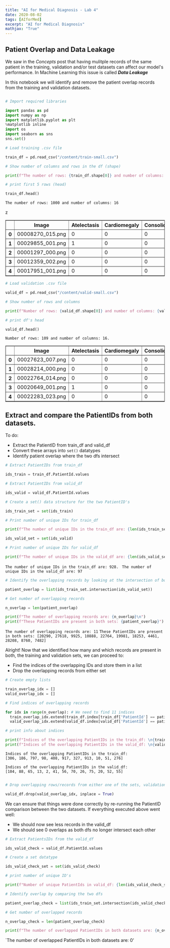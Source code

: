 ```yaml
---
title: "AI for Medical Diagnosis - Lab 4"
date: 2020-08-02
tags: [AIforMed]
excerpt: "AI for Medical Diagnosis"
mathjax: "True"
---
```


## Patient Overlap and Data Leakage

We saw in the *Concepts* post that having mulitple records of the same patient in the training, validation and/or test  datasets can affect our model's performance. In Machine Learning this issue is called ***Data Leakage***

In this notebook we will identify and remove the patient overlap records from the training and validation datasets. 

```python

# Import required libraries

import pandas as pd
import numpy as np
import matplotlib.pyplot as plt
%matplotlib inline
import os
import seaborn as sns
sns.set()

# Load training .csv file

train_df = pd.read_csv("/content/train-small.csv")

# Show number of columns and rows in the df (shape)

print(f"The number of rows: {train_df.shape[0]} and number of columns: {train_df.shape[1]}\n")

# print first 5 rows (head)

train_df.head()

```
`The number of rows: 1000 and number of columns: 16`

z<table border="1" class="dataframe">
  <thead>
    <tr>
      <th></th>
      <th>Image</th>
      <th>Atelectasis</th>
      <th>Cardiomegaly</th>
      <th>Consolidation</th>
      <th>Edema</th>
      <th>Effusion</th>
      <th>Emphysema</th>
      <th>Fibrosis</th>
      <th>Hernia</th>
      <th>Infiltration</th>
      <th>Mass</th>
      <th>Nodule</th>
      <th>PatientId</th>
      <th>Pleural_Thickening</th>
      <th>Pneumonia</th>
      <th>Pneumothorax</th>
    </tr>
  </thead>
  <tbody>
    <tr>
      <th>0</th>
      <td>00008270_015.png</td>
      <td>0</td>
      <td>0</td>
      <td>0</td>
      <td>0</td>
      <td>0</td>
      <td>0</td>
      <td>0</td>
      <td>0</td>
      <td>0</td>
      <td>0</td>
      <td>0</td>
      <td>8270</td>
      <td>0</td>
      <td>0</td>
      <td>0</td>
    </tr>
    <tr>
      <th>1</th>
      <td>00029855_001.png</td>
      <td>1</td>
      <td>0</td>
      <td>0</td>
      <td>0</td>
      <td>1</td>
      <td>0</td>
      <td>0</td>
      <td>0</td>
      <td>1</td>
      <td>0</td>
      <td>0</td>
      <td>29855</td>
      <td>0</td>
      <td>0</td>
      <td>0</td>
    </tr>
    <tr>
      <th>2</th>
      <td>00001297_000.png</td>
      <td>0</td>
      <td>0</td>
      <td>0</td>
      <td>0</td>
      <td>0</td>
      <td>0</td>
      <td>0</td>
      <td>0</td>
      <td>0</td>
      <td>0</td>
      <td>0</td>
      <td>1297</td>
      <td>1</td>
      <td>0</td>
      <td>0</td>
    </tr>
    <tr>
      <th>3</th>
      <td>00012359_002.png</td>
      <td>0</td>
      <td>0</td>
      <td>0</td>
      <td>0</td>
      <td>0</td>
      <td>0</td>
      <td>0</td>
      <td>0</td>
      <td>0</td>
      <td>0</td>
      <td>0</td>
      <td>12359</td>
      <td>0</td>
      <td>0</td>
      <td>0</td>
    </tr>
    <tr>
      <th>4</th>
      <td>00017951_001.png</td>
      <td>0</td>
      <td>0</td>
      <td>0</td>
      <td>0</td>
      <td>0</td>
      <td>0</td>
      <td>0</td>
      <td>0</td>
      <td>1</td>
      <td>0</td>
      <td>0</td>
      <td>17951</td>
      <td>0</td>
      <td>0</td>
      <td>0</td>
    </tr>
  </tbody>
</table>

```python
# Load validation .csv file

valid_df = pd.read_csv("/content/valid-small.csv")

# Show number of rows and columns

print(f"Number of rows: {valid_df.shape[0]} and number of columns: {valid_df.shape[1]}. \n")

# print df's head

valid_df.head()
```
`Number of rows: 109 and number of columns: 16. `

<table border="1" class="dataframe">
  <thead>
    <tr>
      <th></th>
      <th>Image</th>
      <th>Atelectasis</th>
      <th>Cardiomegaly</th>
      <th>Consolidation</th>
      <th>Edema</th>
      <th>Effusion</th>
      <th>Emphysema</th>
      <th>Fibrosis</th>
      <th>Hernia</th>
      <th>Infiltration</th>
      <th>Mass</th>
      <th>Nodule</th>
      <th>PatientId</th>
      <th>Pleural_Thickening</th>
      <th>Pneumonia</th>
      <th>Pneumothorax</th>
    </tr>
  </thead>
  <tbody>
    <tr>
      <th>0</th>
      <td>00027623_007.png</td>
      <td>0</td>
      <td>0</td>
      <td>0</td>
      <td>1</td>
      <td>1</td>
      <td>0</td>
      <td>0</td>
      <td>0</td>
      <td>0</td>
      <td>0</td>
      <td>0</td>
      <td>27623</td>
      <td>0</td>
      <td>0</td>
      <td>0</td>
    </tr>
    <tr>
      <th>1</th>
      <td>00028214_000.png</td>
      <td>0</td>
      <td>0</td>
      <td>0</td>
      <td>0</td>
      <td>0</td>
      <td>0</td>
      <td>0</td>
      <td>0</td>
      <td>0</td>
      <td>0</td>
      <td>0</td>
      <td>28214</td>
      <td>0</td>
      <td>0</td>
      <td>0</td>
    </tr>
    <tr>
      <th>2</th>
      <td>00022764_014.png</td>
      <td>0</td>
      <td>0</td>
      <td>0</td>
      <td>0</td>
      <td>0</td>
      <td>0</td>
      <td>0</td>
      <td>0</td>
      <td>0</td>
      <td>0</td>
      <td>0</td>
      <td>22764</td>
      <td>0</td>
      <td>0</td>
      <td>0</td>
    </tr>
    <tr>
      <th>3</th>
      <td>00020649_001.png</td>
      <td>1</td>
      <td>0</td>
      <td>0</td>
      <td>0</td>
      <td>1</td>
      <td>0</td>
      <td>0</td>
      <td>0</td>
      <td>0</td>
      <td>0</td>
      <td>0</td>
      <td>20649</td>
      <td>0</td>
      <td>0</td>
      <td>0</td>
    </tr>
    <tr>
      <th>4</th>
      <td>00022283_023.png</td>
      <td>0</td>
      <td>0</td>
      <td>0</td>
      <td>0</td>
      <td>0</td>
      <td>0</td>
      <td>0</td>
      <td>0</td>
      <td>0</td>
      <td>0</td>
      <td>0</td>
      <td>22283</td>
      <td>0</td>
      <td>0</td>
      <td>0</td>
    </tr>
  </tbody>
</table>

## Extract and compare the PatientIDs from both datasets. 

To do: 

*   Extract the PatientID from train_df and valid_df
*   Convert these arrays into ```set()``` datatypes
*   Identify patient overlap where the two dfs intersect

```python
# Extract PatientIDs from train_df

ids_train = train_df.PatientId.values

# Extract PatientIDs from valid_df

ids_valid = valid_df.PatientId.values
```
```python
# Create a set() data structure for the two PatientID's

ids_train_set = set(ids_train)

# Print number of unique IDs for train_df

print(f"The number of unique IDs in the train_df are: {len(ids_train_set)}. \n")

ids_valid_set = set(ids_valid)

# Print number of unique IDs for valid_df

print(f"The number of unique IDs in the valid_df are: {len(ids_valid_set)}")
```
`The number of unique IDs in the train_df are: 928. `
`The number of unique IDs in the valid_df are: 97`

```python
# Identify the overlapping records by looking at the intersection of both sets

patient_overlap = list(ids_train_set.intersection(ids_valid_set))

# Get number of overlapping records

n_overlap = len(patient_overlap)

print(f"The number of overlapping records are: {n_overlap}\n")
print(f"These PatientIDs are present in both sets: {patient_overlap}")
```

`The number of overlapping records are: 11`
`These PatientIDs are present in both sets: [20290, 27618, 9925, 10888, 22764, 19981, 18253, 4461, 28208, 8760, 7482]`

Alright! Now that we identified how many and which records are present in both, the training and validation sets, we can proceed to:

*   Find the indices of the overlapping IDs and store them in a list
*   Drop the overlapping records from either set

```python
# Create empty lists

train_overlap_idx = []
valid_overlap_idx = []

# Find indices of overlapping records

for idx in range(n_overlap): # We need to find 11 indices
  train_overlap_idx.extend(train_df.index[train_df['PatientId'] == patient_overlap[idx]].tolist())
  valid_overlap_idx.extend(valid_df.index[valid_df['PatientId'] == patient_overlap[idx]].tolist())

# print info about indices

print(f"Indices of the overlapping PatientIDs in the train_df: \n{train_overlap_idx}\n")
print(f"Indices of the overlapping PatientIDs in the valid_df: \n{valid_overlap_idx}\n")

```

```
Indices of the overlapping PatientIDs in the train_df: 
[306, 186, 797, 98, 408, 917, 327, 913, 10, 51, 276]

Indices of the overlapping PatientIDs in the valid_df: 
[104, 88, 65, 13, 2, 41, 56, 70, 26, 75, 20, 52, 55]
```

```python

# Drop overlapping rows/records from either one of the sets, validation in this case

valid_df.drop(valid_overlap_idx, inplace = True)
```

We can ensure that things were done correctly by re-running the PatientID comparison between the two datasets. If everything executed above went well:
*  We should now see less records in the valid_df
*  We should see 0 overlaps as both dfs no longer intersect each other

```python
# Extract PatientsIDs from the valid_df

ids_valid_check = valid_df.PatientId.values

# Create a set datatype 

ids_valid_check_set = set(ids_valid_check)

# print number of unique ID's

print(f"Number of unique PatientIds in valid_df: {len(ids_valid_check_set)}")
```

```python
# Identify overlap by comparing the two dfs

patient_overlap_check = list(ids_train_set.intersection(ids_valid_check_set))

# Get number of overlapped records

n_overlap_check = len(patient_overlap_check)

print(f"The number of overlapped PatientIDs in both datasets are: {n_overlap_check}")
```

`The number of overlapped PatientIDs in both datasets are: 0'




